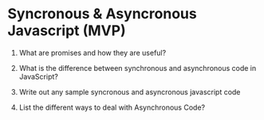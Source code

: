 # Syncronous & Asyncronous Javascript (MVP)

1. What are promises and how they are useful?

2. What is the difference between synchronous and asynchronous code in JavaScript?

3. Write out any sample syncronous and asyncronous javascript code

4. List the different ways to deal with Asynchronous Code?
